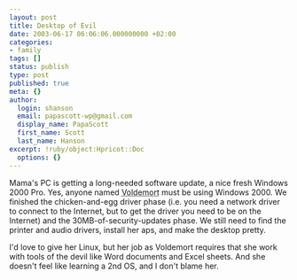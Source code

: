 ```yaml
---
layout: post
title: Desktop of Evil
date: 2003-06-17 06:06:06.000000000 +02:00
categories:
- family
tags: []
status: publish
type: post
published: true
meta: {}
author:
  login: shanson
  email: papascott-wp@gmail.com
  display_name: PapaScott
  first_name: Scott
  last_name: Hanson
excerpt: !ruby/object:Hpricot::Doc
  options: {}
---
```

<p>Mama's PC is getting a long-needed software update, a nice fresh Windows 2000 Pro. Yes, anyone named <acronym title="she who must not be named">Voldemort</acronym> must be using Windows 2000. We finished the chicken-and-egg driver phase (i.e. you need a network driver to connect to the Internet, but to get the driver you need to be on the Internet) and the 30MB-of-security-updates phase. We still need to find the printer and audio drivers, install her aps, and make the desktop pretty.</p>
<p>I'd love to give her Linux, but her job as Voldemort requires that she work with tools of the devil like Word documents and Excel sheets. And she doesn't feel like learning a 2nd OS, and I don't blame her.</p>
